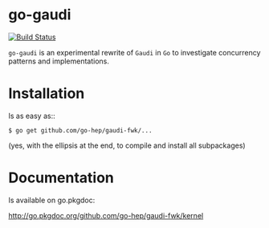 go-gaudi
========

[![Build Status](https://drone.io/github.com/go-hep/gaudi-fwk/status.png)](https://drone.io/github.com/go-hep/gaudi-fwk/latest)

``go-gaudi`` is an experimental rewrite of ``Gaudi`` in ``Go`` to
investigate concurrency patterns and implementations.


# Installation

Is as easy as::

```
$ go get github.com/go-hep/gaudi-fwk/...
```

(yes, with the ellipsis at the end, to compile and install all subpackages)

# Documentation

Is available on go.pkgdoc:

   http://go.pkgdoc.org/github.com/go-hep/gaudi-fwk/kernel

